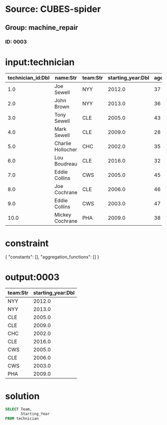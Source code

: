 # Source: CUBES-spider
## Group: machine_repair
### ID: 0003

# input:technician

| technician_id:Dbl | name:Str | team:Str | starting_year:Dbl | age:Int |
|---|---|---|---|---|
| 1.0 | Joe Sewell | NYY | 2012.0 | 37 |
| 2.0 | John Brown | NYY | 2013.0 | 36 |
| 3.0 | Tony Sewell | CLE | 2005.0 | 43 |
| 4.0 | Mark Sewell | CLE | 2009.0 | 28 |
| 5.0 | Charlie Hollocher | CHC | 2002.0 | 35 |
| 6.0 | Lou Boudreau | CLE | 2016.0 | 32 |
| 7.0 | Eddie Collins | CWS | 2005.0 | 45 |
| 8.0 | Joe Cochrane | CLE | 2006.0 | 46 |
| 9.0 | Eddie Collins | CWS | 2003.0 | 47 |
| 10.0 | Mickey Cochrane | PHA | 2009.0 | 38 |

# constraint

{
  "constants": [],
  "aggregation_functions": []
}

# output:0003

| team:Str | starting_year:Dbl |
|---|---|
| NYY | 2012.0 |
| NYY | 2013.0 |
| CLE | 2005.0 |
| CLE | 2009.0 |
| CHC | 2002.0 |
| CLE | 2016.0 |
| CWS | 2005.0 |
| CLE | 2006.0 |
| CWS | 2003.0 |
| PHA | 2009.0 |

# solution

```sql
SELECT Team,
       Starting_Year
FROM technician
```
